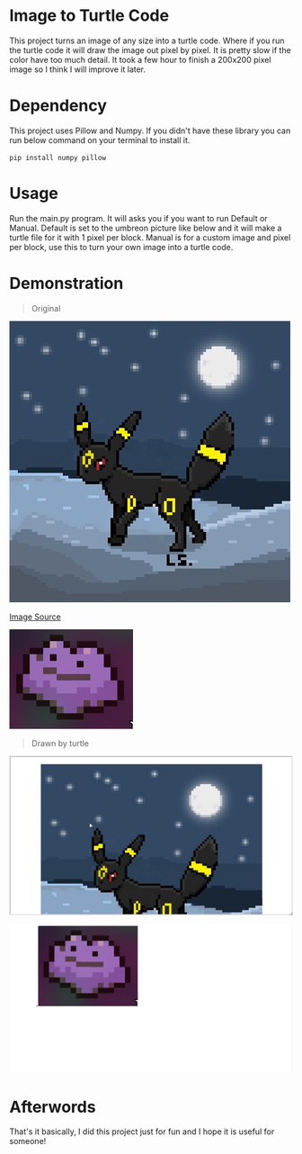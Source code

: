 # Image to Turtle Code

This project turns an image of any size into a turtle code. Where if you run the turtle code it will draw the image out pixel by pixel. It is pretty slow if the color have too much detail. It took a few hour to finish a 200x200 pixel image so I think I will improve it later.

# Dependency

This project uses Pillow and Numpy. If you didn't have these library you can run below command on your terminal to install it.

```
pip install numpy pillow
```

# Usage

Run the main.py program. It will asks you if you want to run Default or Manual. Default is set to the umbreon picture like below and it will make a turtle file for it with 1 pixel per block. Manual is for a custom image and pixel per block, use this to turn your own image into a turtle code.

# Demonstration

> Original

![Original picture of umbreon](/umbreon.jpeg)

[Image Source](https://kingosiris2000.artstation.com/projects/rRamL6)

![Original picture of ditto](/ditto.png)

> Drawn by turtle

![Demonstration of umbreon drawn by turtle](/Assets/umbreonTurtle.png)

![Demonstration of ditto drawn by turtel](/Assets/dittoTurtle.png)

# Afterwords

That's it basically, I did this project just for fun and I hope it is useful for someone!
